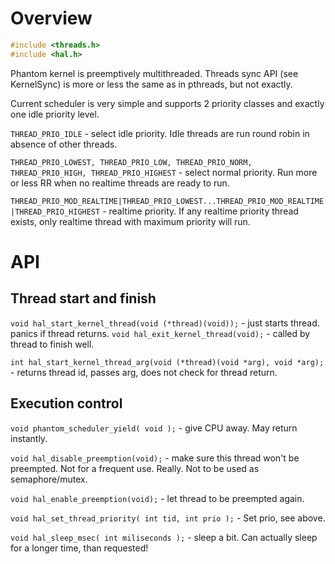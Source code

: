 # Overview #

```c
#include <threads.h>
#include <hal.h>
```

Phantom kernel is preemptively multithreaded. Threads sync API (see KernelSync) is more or less the same as in pthreads, but not exactly.

Current scheduler is very simple and supports 2 priority classes and exactly one idle priority level.

`THREAD_PRIO_IDLE` - select idle priority. Idle threads are run round robin in absence of other threads.


`THREAD_PRIO_LOWEST, THREAD_PRIO_LOW, THREAD_PRIO_NORM, THREAD_PRIO_HIGH, THREAD_PRIO_HIGHEST` - select normal priority. Run more or less RR when no realtime threads are ready to run.

`THREAD_PRIO_MOD_REALTIME|THREAD_PRIO_LOWEST...THREAD_PRIO_MOD_REALTIME|THREAD_PRIO_HIGHEST` - realtime priority. If any realtime priority thread exists, only realtime thread with maximum priority will run.

# API #

## Thread start and finish ##

`void hal_start_kernel_thread(void (*thread)(void));` - just starts thread. panics if thread returns.
`void hal_exit_kernel_thread(void);` - called by thread to finish well.

`int hal_start_kernel_thread_arg(void (*thread)(void *arg), void *arg);` - returns thread id, passes arg, does not check for thread return.


## Execution control ##

`void phantom_scheduler_yield( void );` - give CPU away. May return instantly.

`void hal_disable_preemption(void);` - make sure this thread won't be preempted. Not for a frequent use. Really. Not to be used as semaphore/mutex.

`void hal_enable_preemption(void);` - let thread to be preempted again.


`void hal_set_thread_priority( int tid, int prio );` - Set prio, see above.


`void hal_sleep_msec( int miliseconds );` - sleep a bit. Can actually sleep for a longer time, than requested!
